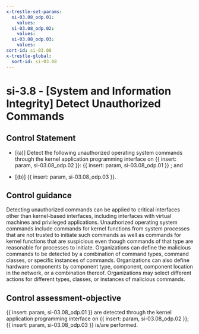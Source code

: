 ```yaml
---
x-trestle-set-params:
  si-03.08_odp.01:
    values:
  si-03.08_odp.02:
    values:
  si-03.08_odp.03:
    values:
sort-id: si-03.08
x-trestle-global:
  sort-id: si-03.08
---
```


# si-3.8 - \[System and Information Integrity\] Detect Unauthorized Commands

## Control Statement

- \[(a)\] Detect the following unauthorized operating system commands through the kernel application programming interface on {{ insert: param, si-03.08_odp.02 }}: {{ insert: param, si-03.08_odp.01 }} ; and

- \[(b)\] {{ insert: param, si-03.08_odp.03 }}.

## Control guidance

Detecting unauthorized commands can be applied to critical interfaces other than kernel-based interfaces, including interfaces with virtual machines and privileged applications. Unauthorized operating system commands include commands for kernel functions from system processes that are not trusted to initiate such commands as well as commands for kernel functions that are suspicious even though commands of that type are reasonable for processes to initiate. Organizations can define the malicious commands to be detected by a combination of command types, command classes, or specific instances of commands. Organizations can also define hardware components by component type, component, component location in the network, or a combination thereof. Organizations may select different actions for different types, classes, or instances of malicious commands.

## Control assessment-objective

{{ insert: param, si-03.08_odp.01 }} are detected through the kernel application programming interface on {{ insert: param, si-03.08_odp.02 }};
{{ insert: param, si-03.08_odp.03 }} is/are performed.
